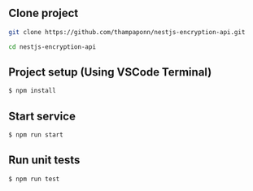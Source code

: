 ## Clone project

```bash
git clone https://github.com/thampaponn/nestjs-encryption-api.git

cd nestjs-encryption-api
```

## Project setup (Using VSCode Terminal)

```bash
$ npm install
```

## Start service

```bash
$ npm run start
```

## Run unit tests

```bash
$ npm run test
```
